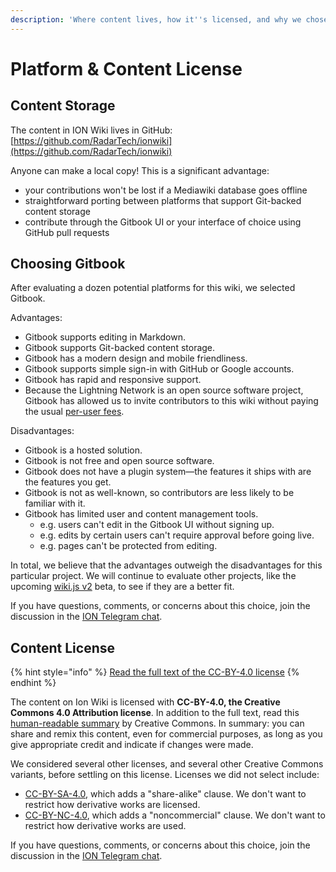 ```yaml
---
description: 'Where content lives, how it''s licensed, and why we chose Gitbook'
---
```


# Platform & Content License

## Content Storage

The content in ION Wiki lives in GitHub: [https://github.com/RadarTech/ionwiki](https://github.com/RadarTech/ionwiki)

Anyone can make a local copy!  This is a significant advantage:

* your contributions won't be lost if a Mediawiki database goes offline
* straightforward porting between platforms that support Git-backed content storage
* contribute through the Gitbook UI or your interface of choice using GitHub pull requests

## Choosing Gitbook

After evaluating a dozen potential platforms for this wiki, we selected Gitbook.

Advantages:

* Gitbook supports editing in Markdown.
* Gitbook supports Git-backed content storage.
* Gitbook has a modern design and mobile friendliness.
* Gitbook supports simple sign-in with GitHub or Google accounts.
* Gitbook has rapid and responsive support.
* Because the Lightning Network is an open source software project, Gitbook has allowed us to invite contributors to this wiki without paying the usual [per-user fees](https://www.gitbook.com/pricing).

Disadvantages:

* Gitbook is a hosted solution.
* Gitbook is not free and open source software.
* Gitbook does not have a plugin system—the features it ships with are the features you get.
* Gitbook is not as well-known, so contributors are less likely to be familiar with it.
* Gitbook has limited user and content management tools.
  * e.g. users can't edit in the Gitbook UI without signing up.
  * e.g. edits by certain users can't require approval before going live.
  * e.g. pages can't be protected from editing.

In total, we believe that the advantages outweigh the disadvantages for this particular project.  We will continue to evaluate other projects, like the upcoming [wiki.js v2](https://github.com/Requarks/wiki) beta, to see if they are a better fit.

If you have questions, comments, or concerns about this choice, join the discussion in the [ION Telegram chat](https://t.me/ionwiki).

## Content License

{% hint style="info" %}
[Read the full text of the CC-BY-4.0 license](https://github.com/RadarTech/ionwiki/blob/master/LICENSE)
{% endhint %}

The content on Ion Wiki is licensed with **CC-BY-4.0, the Creative Commons 4.0 Attribution license**.  In addition to the full text, read this [human-readable summary](https://creativecommons.org/licenses/by/4.0/) by Creative Commons.  In summary: you can share and remix this content, even for commercial purposes, as long as you give appropriate credit and indicate if changes were made.

We considered several other licenses, and several other Creative Commons variants, before settling on this license.  Licenses we did not select include:

* [CC-BY-SA-4.0](https://creativecommons.org/licenses/by-sa/4.0/), which adds a "share-alike" clause.  We don't want to restrict how derivative works are licensed.
* [CC-BY-NC-4.0](https://creativecommons.org/licenses/by-nc/4.0/), which adds a "noncommercial" clause.  We don't want to restrict how derivative works are used.

If you have questions, comments, or concerns about this choice, join the discussion in the [ION Telegram chat](https://t.me/ionwiki).

